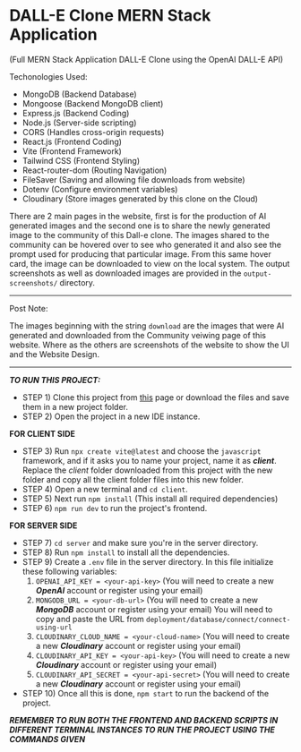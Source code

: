 # DALL-E Clone MERN Stack Application

(Full MERN Stack Application DALL-E Clone using the OpenAI DALL-E API)

Techonologies Used:
* MongoDB (Backend Database)
* Mongoose (Backend MongoDB client)
* Express.js (Backend Coding)
* Node.js (Server-side scripting)
* CORS (Handles cross-origin requests)
* React.js (Frontend Coding)
* Vite (Frontend Framework)
* Tailwind CSS (Frontend Styling)
* React-router-dom (Routing Navigation)
* FileSaver (Saving and allowing file downloads from website)
* Dotenv (Configure environment variables)
* Cloudinary (Store images generated by this clone on the Cloud)

There are 2 main pages in the website, first is for the production of AI generated images and the second one is to share the newly generated image to the community of this Dall-e clone. The images shared to the community can be hovered over to see who generated it and also see the prompt used for producing that particular image. From this same hover card, the image can be downloaded to view on the local system. The output screenshots as well as downloaded images are provided in the `output-screenshots/` directory.

***
Post Note:

The images beginning with the string `download` are the images that were AI generated and downloaded from the Community veiwing page of this website. Where as the others are screenshots of the website to show the UI and the Website Design.

***

***TO RUN THIS PROJECT:***
* STEP 1) Clone this project from [this](https://github.com/aryan-mehta05/dall-e-clone) page or download the files and save them in a new project folder.
* STEP 2) Open the project in a new IDE instance.

**FOR CLIENT SIDE**
* STEP 3) Run `npx create vite@latest` and choose the `javascript` framework, and if it asks you to name your project, name it as ***client***. Replace the *client* folder downloaded from this project with the new folder and copy all the client folder files into this new folder.
* STEP 4) Open a new terminal and `cd client`.
* STEP 5) Next run `npm install` (This install all required dependencies)
* STEP 6) `npm run dev` to run the project's frontend.

**FOR SERVER SIDE**
* STEP 7) `cd server` and make sure you're in the server directory.
* STEP 8) Run `npm install` to install all the dependencies.
* STEP 9) Create a `.env` file in the server directory. In this file initialize these following variables:
    1. `OPENAI_API_KEY = <your-api-key>` (You will need to create a new ***OpenAI*** account or register using your email)
    2. `MONGODB_URL = <your-db-url>` (You will need to create a new ***MongoDB*** account or register using your email) You will need to copy and paste the URL from `deployment/database/connect/connect-using-url`
    3. `CLOUDINARY_CLOUD_NAME = <your-cloud-name>` (You will need to create a new ***Cloudinary*** account or register using your email)
    4. `CLOUDINARY_API_KEY = <your-api-key>` (You will need to create a new ***Cloudinary*** account or register using your email)
    5. `CLOUDINARY_API_SECRET = <your-api-secret>` (You will need to create a new ***Cloudinary*** account or register using your email)
* STEP 10) Once all this is done, `npm start` to run the backend of the project.

***REMEMBER TO RUN BOTH THE FRONTEND AND BACKEND SCRIPTS IN DIFFERENT TERMINAL INSTANCES TO RUN THE PROJECT USING THE COMMANDS GIVEN***

